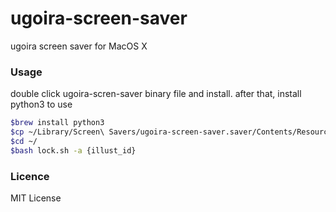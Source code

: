 ugoira-screen-saver
=========

ugoira screen saver for MacOS X

### Usage
double click ugoira-scren-saver binary file and install. after that, install python3 to use
```bash
$brew install python3
$cp ~/Library/Screen\ Savers/ugoira-screen-saver.saver/Contents/Resources/lock.sh ~/
$cd ~/
$bash lock.sh -a {illust_id}
```

### Licence
MIT License

